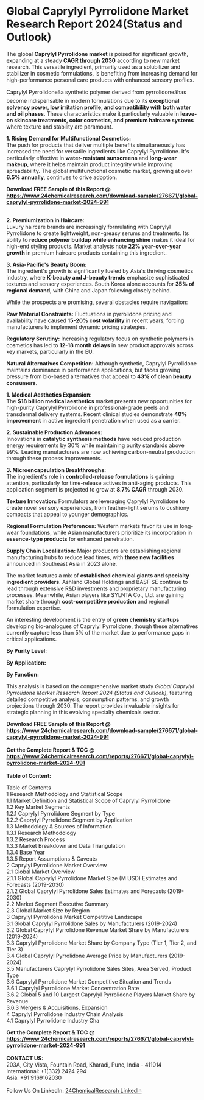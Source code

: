 <h1>Global Caprylyl Pyrrolidone Market Research Report 2024(Status and Outlook)</h1><p>The global <strong>Caprylyl Pyrrolidone market</strong> is poised for significant growth, expanding at a steady <strong>CAGR through 2030</strong> according to new market research. This versatile ingredient, primarily used as a solubilizer and stabilizer in cosmetic formulations, is benefiting from increasing demand for high-performance personal care products with enhanced sensory profiles.</p><p>Caprylyl Pyrrolidoneâa synthetic polymer derived from pyrrolidoneâhas become indispensable in modern formulations due to its <strong>exceptional solvency power, low irritation profile, and compatibility with both water and oil phases</strong>. These characteristics make it particularly valuable in <strong>leave-on skincare treatments, color cosmetics, and premium haircare systems</strong> where texture and stability are paramount.</p><p><strong>1. Rising Demand for Multifunctional Cosmetics:</strong><br>
The push for products that deliver multiple benefits simultaneously has increased the need for versatile ingredients like Caprylyl Pyrrolidone. It's particularly effective in <strong>water-resistant sunscreens</strong> and <strong>long-wear makeup</strong>, where it helps maintain product integrity while improving spreadability. The global multifunctional cosmetic market, growing at over <strong>6.5% annually</strong>, continues to drive adoption.</p><div><b>Download FREE Sample of this Report @ 
            <a href="https://www.24chemicalresearch.com/download-sample/276671/global-caprylyl-pyrrolidone-market-2024-991">
            https://www.24chemicalresearch.com/download-sample/276671/global-caprylyl-pyrrolidone-market-2024-991</a></b></div><br><p><strong>2. Premiumization in Haircare:</strong><br>
Luxury haircare brands are increasingly formulating with Caprylyl Pyrrolidone to create lightweight, non-greasy serums and treatments. Its ability to <strong>reduce polymer buildup while enhancing shine</strong> makes it ideal for high-end styling products. Market analysts note <strong>22% year-over-year growth</strong> in premium haircare products containing this ingredient.</p><p><strong>3. Asia-Pacific's Beauty Boom:</strong><br>
The ingredient's growth is significantly fueled by Asia's thriving cosmetics industry, where <strong>K-beauty and J-beauty trends</strong> emphasize sophisticated textures and sensory experiences. South Korea alone accounts for <strong>35% of regional demand</strong>, with China and Japan following closely behind.</p><p>While the prospects are promising, several obstacles require navigation:</p><p><strong>Raw Material Constraints:</strong> Fluctuations in pyrrolidone pricing and availability have caused <strong>15-20% cost volatility</strong> in recent years, forcing manufacturers to implement dynamic pricing strategies.</p><p><strong>Regulatory Scrutiny:</strong> Increasing regulatory focus on synthetic polymers in cosmetics has led to <strong>12-18 month delays</strong> in new product approvals across key markets, particularly in the EU.</p><p><strong>Natural Alternatives Competition:</strong> Although synthetic, Caprylyl Pyrrolidone maintains dominance in performance applications, but faces growing pressure from bio-based alternatives that appeal to <strong>43% of clean beauty consumers</strong>.</p><p><strong>1. Medical Aesthetics Expansion:</strong><br>
The <strong>$18 billion medical aesthetics</strong> market presents new opportunities for high-purity Caprylyl Pyrrolidone in professional-grade peels and transdermal delivery systems. Recent clinical studies demonstrate <strong>40% improvement</strong> in active ingredient penetration when used as a carrier.</p><p><strong>2. Sustainable Production Advances:</strong><br>
Innovations in <strong>catalytic synthesis methods</strong> have reduced production energy requirements by 30% while maintaining purity standards above 99%. Leading manufacturers are now achieving carbon-neutral production through these process improvements.</p><p><strong>3. Microencapsulation Breakthroughs:</strong><br>
The ingredient's role in <strong>controlled-release formulations</strong> is gaining attention, particularly for time-release actives in anti-aging products. This application segment is projected to grow at <strong>8.7% CAGR</strong> through 2030.</p><p><strong>Texture Innovation:</strong> Formulators are leveraging Caprylyl Pyrrolidone to create novel sensory experiences, from feather-light serums to cushiony compacts that appeal to younger demographics.</p><p><strong>Regional Formulation Preferences:</strong> Western markets favor its use in long-wear foundations, while Asian manufacturers prioritize its incorporation in <strong>essence-type products</strong> for enhanced penetration.</p><p><strong>Supply Chain Localization:</strong> Major producers are establishing regional manufacturing hubs to reduce lead times, with <strong>three new facilities</strong> announced in Southeast Asia in 2023 alone.</p><p>The market features a mix of <strong>established chemical giants and specialty ingredient providers</strong>. Ashland Global Holdings and BASF SE continue to lead through extensive R&amp;D investments and proprietary manufacturing processes. Meanwhile, Asian players like SYLNTA Co., Ltd. are gaining market share through <strong>cost-competitive production</strong> and regional formulation expertise.</p><p>An interesting development is the entry of <strong>green chemistry startups</strong> developing bio-analogues of Caprylyl Pyrrolidone, though these alternatives currently capture less than 5% of the market due to performance gaps in critical applications.</p><p><strong>By Purity Level:</strong></p><p><strong>By Application:</strong></p><p><strong>By Function:</strong></p><p>This analysis is based on the comprehensive market study <em>Global Caprylyl Pyrrolidone Market Research Report 2024 (Status and Outlook)</em>, featuring detailed competitive analysis, consumption patterns, and growth projections through 2030. The report provides invaluable insights for strategic planning in this evolving specialty chemicals sector.</p><div><b>Download FREE Sample of this Report @ 
            <a href="https://www.24chemicalresearch.com/download-sample/276671/global-caprylyl-pyrrolidone-market-2024-991">
            https://www.24chemicalresearch.com/download-sample/276671/global-caprylyl-pyrrolidone-market-2024-991</a></b></div><br><div><b>Get the Complete Report & TOC @ 
            <a href="https://www.24chemicalresearch.com/reports/276671/global-caprylyl-pyrrolidone-market-2024-991">
            https://www.24chemicalresearch.com/reports/276671/global-caprylyl-pyrrolidone-market-2024-991</a></b></div><br>
            <b>Table of Content:</b><p>Table of Contents<br />
1 Research Methodology and Statistical Scope<br />
1.1 Market Definition and Statistical Scope of Caprylyl Pyrrolidone<br />
1.2 Key Market Segments<br />
1.2.1 Caprylyl Pyrrolidone Segment by Type<br />
1.2.2 Caprylyl Pyrrolidone Segment by Application<br />
1.3 Methodology & Sources of Information<br />
1.3.1 Research Methodology<br />
1.3.2 Research Process<br />
1.3.3 Market Breakdown and Data Triangulation<br />
1.3.4 Base Year<br />
1.3.5 Report Assumptions & Caveats<br />
2 Caprylyl Pyrrolidone Market Overview<br />
2.1 Global Market Overview<br />
2.1.1 Global Caprylyl Pyrrolidone Market Size (M USD) Estimates and Forecasts (2019-2030)<br />
2.1.2 Global Caprylyl Pyrrolidone Sales Estimates and Forecasts (2019-2030)<br />
2.2 Market Segment Executive Summary<br />
2.3 Global Market Size by Region<br />
3 Caprylyl Pyrrolidone Market Competitive Landscape<br />
3.1 Global Caprylyl Pyrrolidone Sales by Manufacturers (2019-2024)<br />
3.2 Global Caprylyl Pyrrolidone Revenue Market Share by Manufacturers (2019-2024)<br />
3.3 Caprylyl Pyrrolidone Market Share by Company Type (Tier 1, Tier 2, and Tier 3)<br />
3.4 Global Caprylyl Pyrrolidone Average Price by Manufacturers (2019-2024)<br />
3.5 Manufacturers Caprylyl Pyrrolidone Sales Sites, Area Served, Product Type<br />
3.6 Caprylyl Pyrrolidone Market Competitive Situation and Trends<br />
3.6.1 Caprylyl Pyrrolidone Market Concentration Rate<br />
3.6.2 Global 5 and 10 Largest Caprylyl Pyrrolidone Players Market Share by Revenue<br />
3.6.3 Mergers & Acquisitions, Expansion<br />
4 Caprylyl Pyrrolidone Industry Chain Analysis<br />
4.1 Caprylyl Pyrrolidone Industry Cha</p><div><b>Get the Complete Report & TOC @ 
            <a href="https://www.24chemicalresearch.com/reports/276671/global-caprylyl-pyrrolidone-market-2024-991">
            https://www.24chemicalresearch.com/reports/276671/global-caprylyl-pyrrolidone-market-2024-991</a></b></div><br><b>CONTACT US:</b><br>
            203A, City Vista, Fountain Road, Kharadi, Pune, India - 411014<br>
            International: +1(332) 2424 294<br>
            Asia: +91 9169162030 <br><br>
            Follow Us On LinkedIn: <a href="https://www.linkedin.com/company/24chemicalresearch/">24ChemicalResearch LinkedIn</a>